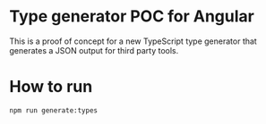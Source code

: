 # Type generator POC for Angular

This is a proof of concept for a new TypeScript type generator that generates a JSON output for third party tools.

# How to run
`npm run generate:types`
